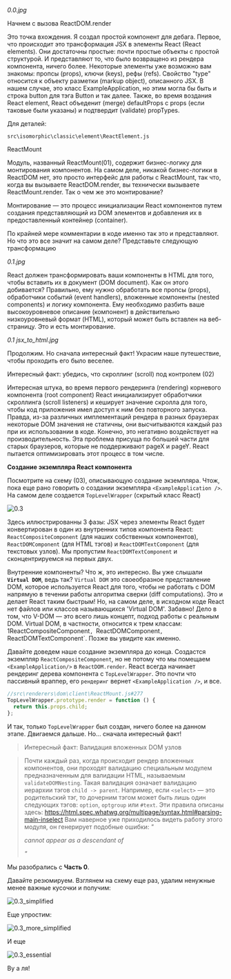 *0.0.jpg*

Начнем с вызова ReactDOM.render

Это точка вхождения. Я создал простой компонент <ExampleApplication/> для дебага. Первое, что происходит это трансформация JSX в элементы React (React elements). Они достаточны простые: почти простые объекты с простой структурой. И представляют то, что было возвращено из рендера компонента, ничего более. Некоторые элементы уже возможно вам знакомы: пропсы (props), ключи (keys), рефы (refs). Свойство "type" относится к объекту разметки (markup object), описанного JSX. В нашем случае, это класс ExampleApplication, но этим могла бы быть и строка button для тэга Button и так далее. Также, во время воздания React element, React объеденит (merge) defaultProps с props (если таковые были указаны) и подтвердит (validate) propTypes.

Для деталей:

`src\isomorphic\classic\element\ReactElement.js`

ReactMount

Модуль, названный ReactMount(01), содержит бизнес-логику для монтирования компонентов. На самом деле, никакой бизнес-логики в ReactDOM нет, это просто интерфейс для работы с ReactMount, так что, когда вы вызываете ReactDOM.render, вы технически вызываете ReactMount.render. Так о чем же это монтирование?

Монтирование — это процесс инициализации React компонентов путем создания представляющий из DOM элементов и добавления их в предоставленный контейнер (container).

По крайней мере комментарии в коде именно так это и представляют. Но что это все значит на самом деле? Представьте следующую трансформацию

*0.1.jpg*

React должен трансформировать ваши компоненты в HTML для того, чтобы вставить их в документ (DOM document). Как он этого добивается? Правильно, ему нужно обработать все пропсы (props), обработчики событий (event handlers), вложенные компоненты (nested components) и логику компонента. Ему необходимо разбить ваше высокоуровневое описание (компонент) в действительно низкоуровневый формат (HTML), который может быть вставлен на веб-страницу. Это и есть монтирование.

*0.1 jsx_to_html.jpg*

Продолжим. Но сначала интересный факт! Украсим наше путешествие, чтобы проходить его было веселее.

Интересный факт: убедись, что скроллинг (scroll) под контролем (02)

Интересная штука, во время первого рендеринга (rendering) корневого компонента (root component) React инициализирует обработчики скроллинга (scroll listeners) и кеширует значение скролла для того, чтобы код приложения имел доступ к ним без повторного запуска. Правда, из-за различных имплементаций рендера в разных браузерах некоторые DOM значения не статичны, они высчитываются каждый раз при их использовании в коде. Конечно, это негативно воздействует на производительность. Эта проблема присуща по большей части для старых браузеров, которые не поддерживают pageX и pageY. React пытается оптимизировать этот процесс в том числе. 




**Создание экземпляра React компонента**

Посмотрите на схему (03), описывающую создание экземпляра. Чтож, пока еще рано говорить о создании экземпляра `<ExampleApplication />`. На самом деле создается `TopLevelWrapper` (скрытый класс React)

![0.3](https://raw.githubusercontent.com/Bogdan-Lyashenko/Under-the-hood-ReactJS/236a844a24f38edc8c3d5c2cb9be53d91e0031dc/stack/images/0/jsx-to-vdom.svg)

Здесь иллюстрированны 3 фазы: JSX через элементы React будет конвертирован в один из внутренних типов компонента React: `ReactCompositeComponent` (для наших собственных компонентов), `ReactDOMComponent` (для HTML тэгов) и `ReactDOMTextComponent` (для текстовых узлов). Мы пропустим `ReactDOMTextComponent` и сконцентрируемся на первых двух.


Внутренние компоненты? Что ж, это интересно. Вы уже слышали **`Virtual DOM`**, ведь так? `Virtual DOM` это своеобразное представление DOM, которое используется React для того, чтобы не работать с DOM напрямую в течении работы алгоритма сверки (diff computations). Это и делает React таким быстрым! Но, на самом деле, в исходном коде React нет файлов или классов называющихся 'Virtual DOM'. Забавно! Дело в том, что V-DOM — это всего лишь концепт, подход работы с реальным DOM. Virtual DOM, в частности, относится к трем классам: 1ReactCompositeComponent`, `ReactDOMComponent`, `ReactDOMTextComponent`. Позже вы увидите как именно.


Давайте доведем наше создание экземпляра до конца. Создастся экземпляр `ReactCompositeComponent`, но не потому что мы помещаем `<ExampleApplication/>` в `ReactDOM.render`. React всегда начинает рендеринг дерева компонента с `TopLevelWrapper`. Это почти что пассивный враппер, его `рендеринг` вернет `<ExampleApplication />`, и все.

```javascript
//src\renderers\dom\client\ReactMount.js#277
TopLevelWrapper.prototype.render = function () {
  return this.props.child;
};
```

И так, только `TopLevelWrapper` был создан, ничего более на данном этапе. Двигаемся дальше. Но... сначала интересный факт!

>Интересный факт: Валидация вложенных DOM узлов

>Почти каждый раз, когда происходит рендер вложенных компонентов, они проходят валидацию специальным модулем предназначенным для валидации HTML, называемым `validateDOMNesting`. Такая валидация означает валидацию иерархии тэгов `child -> parent`. Например, если `<select>` — это родительский тэг, то дочерним тэгом может быть лишь один следующих тэгов: `option`, `optgroup` или `#text`. Эти правила описаны здесь: 
https://html.spec.whatwg.org/multipage/syntax.html#parsing-main-inselect
Вам наверное уже приходилось видеть работу этого модуля, он генерирует подобные ошибки: *"<div> cannot appear as a descendant of <p>"*


Мы разобрались с **Часть 0**.

Давайте резюмируем. Взглянем на схему еще раз, удалим ненужные менее важные кусочки и получим:

![0.3_simplified](https://raw.githubusercontent.com/Bogdan-Lyashenko/Under-the-hood-ReactJS/236a844a24f38edc8c3d5c2cb9be53d91e0031dc/stack/images/0/part-0-A.svg)

Еще упростим:

![0.3_more_simplified](https://raw.githubusercontent.com/Bogdan-Lyashenko/Under-the-hood-ReactJS/236a844a24f38edc8c3d5c2cb9be53d91e0031dc/stack/images/0/part-0-B.svg)

И еще

![0.3_essential](https://raw.githubusercontent.com/Bogdan-Lyashenko/Under-the-hood-ReactJS/236a844a24f38edc8c3d5c2cb9be53d91e0031dc/stack/images/0/part-0-C.svg)

Ву а ля!

